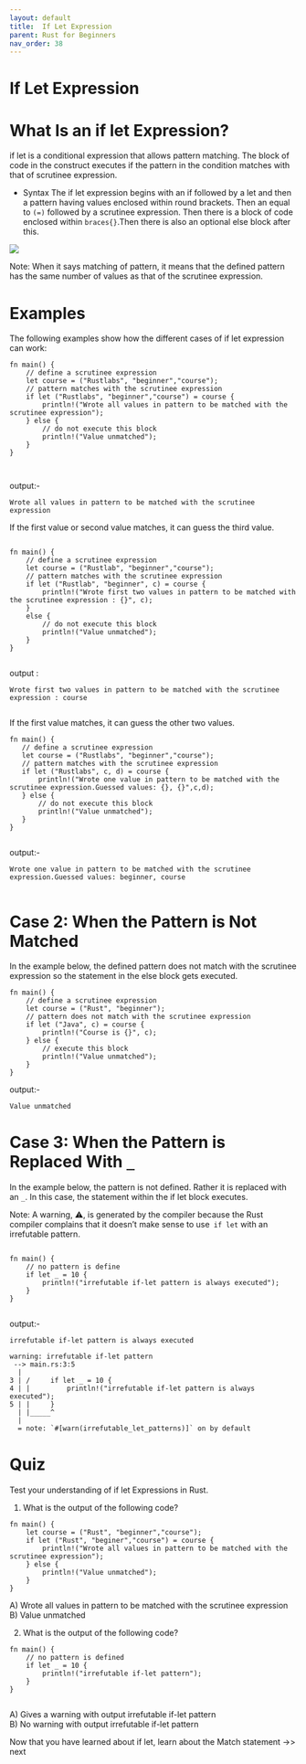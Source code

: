 ```yaml
---
layout: default
title:  If Let Expression
parent: Rust for Beginners
nav_order: 38
---
```


# If Let Expression

# What Is an if let Expression?

if let is a conditional expression that allows pattern matching. The block of code in the construct executes if the pattern in the 
condition matches with that of scrutinee expression.

- Syntax
The if let expression begins with an if followed by a let and then a pattern having values enclosed within round brackets. Then an equal to `(=)`
followed by a scrutinee expression. Then there is a block of code enclosed within `braces{}`.Then there is also an optional else block after this.

![](https://raw.githubusercontent.com/sangam14/RustLabs/master/img/if_let.png)

Note: When it says matching of pattern, it means that the defined pattern has the same number of values as that of the scrutinee expression.

# Examples 

The following examples show how the different cases of if let expression can work:

```
fn main() {
    // define a scrutinee expression    
    let course = ("Rustlabs", "beginner","course");
    // pattern matches with the scrutinee expression
    if let ("Rustlabs", "beginner","course") = course {
        println!("Wrote all values in pattern to be matched with the scrutinee expression");
    } else {
        // do not execute this block
        println!("Value unmatched");
    }
}



```

output:- 

```
Wrote all values in pattern to be matched with the scrutinee expression

```

If the first value or second value matches, it can guess the third value.

```

fn main() {
    // define a scrutinee expression    
    let course = ("Rustlab", "beginner","course");
    // pattern matches with the scrutinee expression
    if let ("Rustlab", "beginner", c) = course {
        println!("Wrote first two values in pattern to be matched with the scrutinee expression : {}", c);
    } 
    else {
        // do not execute this block
        println!("Value unmatched");
    }
}


```

output :

```
Wrote first two values in pattern to be matched with the scrutinee expression : course


```

If the first value matches, it can guess the other two values.
 
 ```
 fn main() {
    // define a scrutinee expression     
    let course = ("Rustlabs", "beginner","course");
    // pattern matches with the scrutinee expression
    if let ("Rustlabs", c, d) = course {
        println!("Wrote one value in pattern to be matched with the scrutinee expression.Guessed values: {}, {}",c,d);
    } else {
        // do not execute this block
        println!("Value unmatched");
    }
}
 
 
 ```
 output:- 
 ```
 Wrote one value in pattern to be matched with the scrutinee expression.Guessed values: beginner, course
 
 
 ```
 
 # Case 2: When the Pattern is Not Matched 

In the example below, the defined pattern does not match with the scrutinee expression so the statement in the else block gets executed.

```
fn main() {
    // define a scrutinee expression     
    let course = ("Rust", "beginner");
    // pattern does not match with the scrutinee expression
    if let ("Java", c) = course {
        println!("Course is {}", c);
    } else {
        // execute this block
        println!("Value unmatched");
    }
}

```

output:- 
```
Value unmatched

```
# Case 3: When the Pattern is Replaced With `_ `

In the example below, the pattern is not defined. Rather it is replaced with an `_`. In this case, the statement within the if let block executes.

Note: A warning, ⚠️, is generated by the compiler because the Rust compiler complains that it doesn’t make sense to use` if let` with an irrefutable pattern.

```

fn main() {
    // no pattern is define
    if let _ = 10 {
        println!("irrefutable if-let pattern is always executed");
    }
}


```

output:- 

```
irrefutable if-let pattern is always executed

```

```
warning: irrefutable if-let pattern
 --> main.rs:3:5
  |
3 | /     if let _ = 10 {
4 | |         println!("irrefutable if-let pattern is always executed");
5 | |     }
  | |_____^
  |
  = note: `#[warn(irrefutable_let_patterns)]` on by default

```

# Quiz 

Test your understanding of if let Expressions in Rust.

1. What is the output of the following code?

```
fn main() {    
    let course = ("Rust", "beginner","course");
    if let ("Rust", "beginer","course") = course {
        println!("Wrote all values in pattern to be matched with the scrutinee expression");
    } else {
        println!("Value unmatched");
    }
}

```
A) Wrote all values in pattern to be matched with the scrutinee expression <br>
B) Value unmatched <br>

2. What is the output of the following code?

```
fn main() {
    // no pattern is defined
    if let _ = 10 {
        println!("irrefutable if-let pattern");
    }
}


```
A) Gives a warning with output irrefutable if-let pattern <br>
B) No warning with output irrefutable if-let pattern <br>


Now that you have learned about if let, learn about the Match statement ->> next







